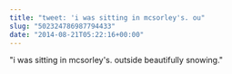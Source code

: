 ```yaml
---
title: "tweet: 'i was sitting in mcsorley's. ou"
slug: "502324786987794433"
date: "2014-08-21T05:22:16+00:00"
---
```

"i was sitting in mcsorley's. outside beautifully snowing."